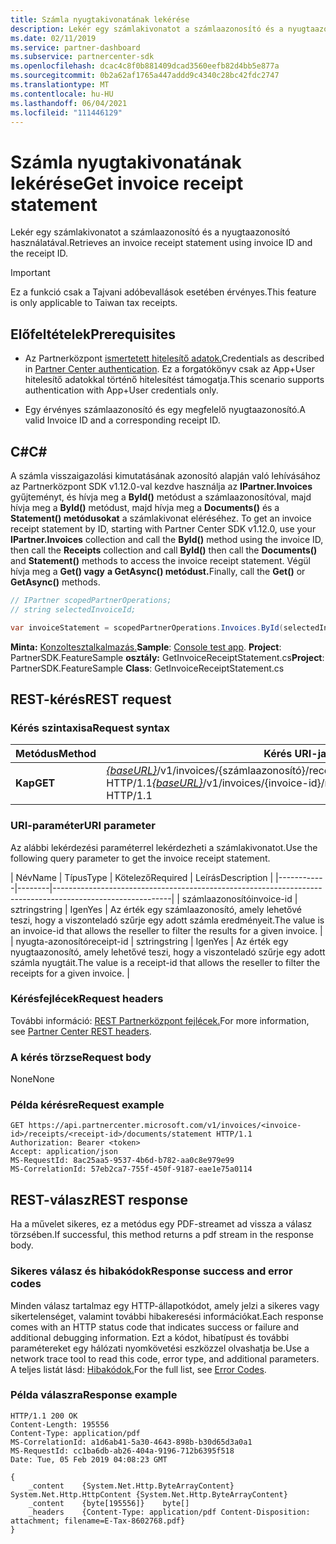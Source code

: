 ```yaml
---
title: Számla nyugtakivonatának lekérése
description: Lekér egy számlakivonatot a számlaazonosító és a nyugtaazonosító használatával.
ms.date: 02/11/2019
ms.service: partner-dashboard
ms.subservice: partnercenter-sdk
ms.openlocfilehash: dcac4c8f0b881409dcad3560eefb82d4bb5e877a
ms.sourcegitcommit: 0b2a62af1765a447addd9c4340c28bc42fdc2747
ms.translationtype: MT
ms.contentlocale: hu-HU
ms.lasthandoff: 06/04/2021
ms.locfileid: "111446129"
---
```

# <a name="get-invoice-receipt-statement"></a><span data-ttu-id="f043a-103">Számla nyugtakivonatának lekérése</span><span class="sxs-lookup"><span data-stu-id="f043a-103">Get invoice receipt statement</span></span>

<span data-ttu-id="f043a-104">Lekér egy számlakivonatot a számlaazonosító és a nyugtaazonosító használatával.</span><span class="sxs-lookup"><span data-stu-id="f043a-104">Retrieves an invoice receipt statement using invoice ID and the receipt ID.</span></span>

> [!IMPORTANT]
> <span data-ttu-id="f043a-105">Ez a funkció csak a Tajvani adóbevallások esetében érvényes.</span><span class="sxs-lookup"><span data-stu-id="f043a-105">This feature is only applicable to Taiwan tax receipts.</span></span>

## <a name="prerequisites"></a><span data-ttu-id="f043a-106">Előfeltételek</span><span class="sxs-lookup"><span data-stu-id="f043a-106">Prerequisites</span></span>

- <span data-ttu-id="f043a-107">Az Partnerközpont [ismertetett hitelesítő adatok.](partner-center-authentication.md)</span><span class="sxs-lookup"><span data-stu-id="f043a-107">Credentials as described in [Partner Center authentication](partner-center-authentication.md).</span></span> <span data-ttu-id="f043a-108">Ez a forgatókönyv csak az App+User hitelesítő adatokkal történő hitelesítést támogatja.</span><span class="sxs-lookup"><span data-stu-id="f043a-108">This scenario supports authentication with App+User credentials only.</span></span>

- <span data-ttu-id="f043a-109">Egy érvényes számlaazonosító és egy megfelelő nyugtaazonosító.</span><span class="sxs-lookup"><span data-stu-id="f043a-109">A valid Invoice ID and a corresponding receipt ID.</span></span>

## <a name="c"></a><span data-ttu-id="f043a-110">C\#</span><span class="sxs-lookup"><span data-stu-id="f043a-110">C\#</span></span>

<span data-ttu-id="f043a-111">A számla visszaigazolási kimutatásának azonosító alapján való lehívásához az Partnerközpont SDK v1.12.0-val kezdve használja az **IPartner.Invoices** gyűjteményt, és hívja meg a **ById()** metódust a számlaazonosítóval, majd hívja meg a **ById()** metódust, majd hívja meg a **Documents()** és a **Statement() metódusokat** a számlakivonat eléréséhez. </span><span class="sxs-lookup"><span data-stu-id="f043a-111">To get an invoice receipt statement by ID, starting with Partner Center SDK v1.12.0, use your **IPartner.Invoices** collection and call the **ById()** method using the invoice ID, then call the **Receipts** collection and call **ById()** then call the **Documents()** and **Statement()** methods to access the invoice receipt statement.</span></span> <span data-ttu-id="f043a-112">Végül hívja meg a **Get() vagy** **a GetAsync() metódust.**</span><span class="sxs-lookup"><span data-stu-id="f043a-112">Finally, call the **Get()** or **GetAsync()** methods.</span></span>

``` csharp
// IPartner scopedPartnerOperations;
// string selectedInvoiceId;

var invoiceStatement = scopedPartnerOperations.Invoices.ById(selectedInvoiceId).Receipts.ById(selectedReceipt).Documents.Statement.Get();
```

<span data-ttu-id="f043a-113">**Minta:** [Konzoltesztalkalmazás.](console-test-app.md)</span><span class="sxs-lookup"><span data-stu-id="f043a-113">**Sample**: [Console test app](console-test-app.md).</span></span> <span data-ttu-id="f043a-114">**Project**: PartnerSDK.FeatureSample **osztály:** GetInvoiceReceiptStatement.cs</span><span class="sxs-lookup"><span data-stu-id="f043a-114">**Project**: PartnerSDK.FeatureSample **Class**: GetInvoiceReceiptStatement.cs</span></span>

## <a name="rest-request"></a><span data-ttu-id="f043a-115">REST-kérés</span><span class="sxs-lookup"><span data-stu-id="f043a-115">REST request</span></span>

### <a name="request-syntax"></a><span data-ttu-id="f043a-116">Kérés szintaxisa</span><span class="sxs-lookup"><span data-stu-id="f043a-116">Request syntax</span></span>

| <span data-ttu-id="f043a-117">Metódus</span><span class="sxs-lookup"><span data-stu-id="f043a-117">Method</span></span>  | <span data-ttu-id="f043a-118">Kérés URI-ja</span><span class="sxs-lookup"><span data-stu-id="f043a-118">Request URI</span></span>                                                                                                            |
|---------|------------------------------------------------------------------------------------------------------------------------|
| <span data-ttu-id="f043a-119">**Kap**</span><span class="sxs-lookup"><span data-stu-id="f043a-119">**GET**</span></span> | <span data-ttu-id="f043a-120">[*{baseURL}*](partner-center-rest-urls.md)/v1/invoices/{számlaazonosító}/receipts/{nyugtaazonosító}/documents/statement HTTP/1.1</span><span class="sxs-lookup"><span data-stu-id="f043a-120">[*{baseURL}*](partner-center-rest-urls.md)/v1/invoices/{invoice-id}/receipts/{receipt-id}/documents/statement HTTP/1.1</span></span> |

### <a name="uri-parameter"></a><span data-ttu-id="f043a-121">URI-paraméter</span><span class="sxs-lookup"><span data-stu-id="f043a-121">URI parameter</span></span>

<span data-ttu-id="f043a-122">Az alábbi lekérdezési paraméterrel lekérdezheti a számlakivonatot.</span><span class="sxs-lookup"><span data-stu-id="f043a-122">Use the following query parameter to get the invoice receipt statement.</span></span>

| <span data-ttu-id="f043a-123">Név</span><span class="sxs-lookup"><span data-stu-id="f043a-123">Name</span></span>       | <span data-ttu-id="f043a-124">Típus</span><span class="sxs-lookup"><span data-stu-id="f043a-124">Type</span></span>   | <span data-ttu-id="f043a-125">Kötelező</span><span class="sxs-lookup"><span data-stu-id="f043a-125">Required</span></span> | <span data-ttu-id="f043a-126">Leírás</span><span class="sxs-lookup"><span data-stu-id="f043a-126">Description</span></span>                                                                                    |
|------------|--------|-----------------------------------------------------------------------------------------------------------|
| <span data-ttu-id="f043a-127">számlaazonosító</span><span class="sxs-lookup"><span data-stu-id="f043a-127">invoice-id</span></span> | <span data-ttu-id="f043a-128">sztring</span><span class="sxs-lookup"><span data-stu-id="f043a-128">string</span></span> | <span data-ttu-id="f043a-129">Igen</span><span class="sxs-lookup"><span data-stu-id="f043a-129">Yes</span></span>      | <span data-ttu-id="f043a-130">Az érték egy számlaazonosító, amely lehetővé teszi, hogy a viszonteladó szűrje egy adott számla eredményeit.</span><span class="sxs-lookup"><span data-stu-id="f043a-130">The value is an invoice-id that allows the reseller to filter the results for a given invoice.</span></span> |
| <span data-ttu-id="f043a-131">nyugta-azonosító</span><span class="sxs-lookup"><span data-stu-id="f043a-131">receipt-id</span></span> | <span data-ttu-id="f043a-132">sztring</span><span class="sxs-lookup"><span data-stu-id="f043a-132">string</span></span> | <span data-ttu-id="f043a-133">Igen</span><span class="sxs-lookup"><span data-stu-id="f043a-133">Yes</span></span>      | <span data-ttu-id="f043a-134">Az érték egy nyugtaazonosító, amely lehetővé teszi, hogy a viszonteladó szűrje egy adott számla nyugtáit.</span><span class="sxs-lookup"><span data-stu-id="f043a-134">The value is a receipt-id that allows the reseller to filter the receipts for a given invoice.</span></span> |

### <a name="request-headers"></a><span data-ttu-id="f043a-135">Kérésfejlécek</span><span class="sxs-lookup"><span data-stu-id="f043a-135">Request headers</span></span>

<span data-ttu-id="f043a-136">További információ: [REST Partnerközpont fejlécek.](headers.md)</span><span class="sxs-lookup"><span data-stu-id="f043a-136">For more information, see [Partner Center REST headers](headers.md).</span></span>

### <a name="request-body"></a><span data-ttu-id="f043a-137">A kérés törzse</span><span class="sxs-lookup"><span data-stu-id="f043a-137">Request body</span></span>

<span data-ttu-id="f043a-138">None</span><span class="sxs-lookup"><span data-stu-id="f043a-138">None</span></span>

### <a name="request-example"></a><span data-ttu-id="f043a-139">Példa kérésre</span><span class="sxs-lookup"><span data-stu-id="f043a-139">Request example</span></span>

```http
GET https://api.partnercenter.microsoft.com/v1/invoices/<invoice-id>/receipts/<receipt-id>/documents/statement HTTP/1.1
Authorization: Bearer <token>
Accept: application/json
MS-RequestId: 8ac25aa5-9537-4b6d-b782-aa0c8e979e99
MS-CorrelationId: 57eb2ca7-755f-450f-9187-eae1e75a0114
```

## <a name="rest-response"></a><span data-ttu-id="f043a-140">REST-válasz</span><span class="sxs-lookup"><span data-stu-id="f043a-140">REST response</span></span>

<span data-ttu-id="f043a-141">Ha a művelet sikeres, ez a metódus egy PDF-streamet ad vissza a válasz törzsében.</span><span class="sxs-lookup"><span data-stu-id="f043a-141">If successful, this method returns a pdf stream in the response body.</span></span>

### <a name="response-success-and-error-codes"></a><span data-ttu-id="f043a-142">Sikeres válasz és hibakódok</span><span class="sxs-lookup"><span data-stu-id="f043a-142">Response success and error codes</span></span>

<span data-ttu-id="f043a-143">Minden válasz tartalmaz egy HTTP-állapotkódot, amely jelzi a sikeres vagy sikertelenséget, valamint további hibakeresési információkat.</span><span class="sxs-lookup"><span data-stu-id="f043a-143">Each response comes with an HTTP status code that indicates success or failure and additional debugging information.</span></span> <span data-ttu-id="f043a-144">Ezt a kódot, hibatípust és további paramétereket egy hálózati nyomkövetési eszközzel olvashatja be.</span><span class="sxs-lookup"><span data-stu-id="f043a-144">Use a network trace tool to read this code, error type, and additional parameters.</span></span> <span data-ttu-id="f043a-145">A teljes listát lásd: [Hibakódok.](error-codes.md)</span><span class="sxs-lookup"><span data-stu-id="f043a-145">For the full list, see [Error Codes](error-codes.md).</span></span>

### <a name="response-example"></a><span data-ttu-id="f043a-146">Példa válaszra</span><span class="sxs-lookup"><span data-stu-id="f043a-146">Response example</span></span>

```http
HTTP/1.1 200 OK
Content-Length: 195556
Content-Type: application/pdf
MS-CorrelationId: a1d6ab41-5a30-4643-898b-b30d65d3a0a1
MS-RequestId: cc1ba6db-ab26-404a-9196-712b6395f518
Date: Tue, 05 Feb 2019 04:08:23 GMT

{
    _content    {System.Net.Http.ByteArrayContent}    System.Net.Http.HttpContent {System.Net.Http.ByteArrayContent}
    _content    {byte[195556]}    byte[]
    _headers    {Content-Type: application/pdf Content-Disposition: attachment; filename=E-Tax-8602768.pdf}
}
```
